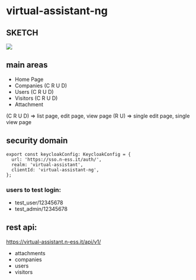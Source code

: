 # virtual-assistant-ng

## SKETCH

<img src = 'docs/virtual-assistant.png' />

## main areas

- Home Page
- Companies (C R U D)
- Users (C R U D)
- Visitors (C R U D)
- Attachment 

 (C R U D) => list page, edit page, view page
 (R U)  => single edit page, single view page

## security domain
```
export const keycloakConfig: KeycloakConfig = {
  url: 'https://sso.n-ess.it/auth/',
  realm: 'virtual-assistant',
  clientId: 'virtual-assistant-ng',
};
```

### users to test login:
- test_user/12345678
- test_admin/12345678

## rest api:

https://virtual-assistant.n-ess.it/api/v1/

- attachments
- companies
- users
- visitors
